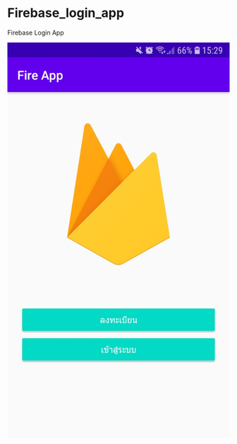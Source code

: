 # Firebase_login_app
Firebase Login App

![alt text](https://raw.githubusercontent.com/Donung/Firebase_login_app/main/Fire%20App/01.jpg)
